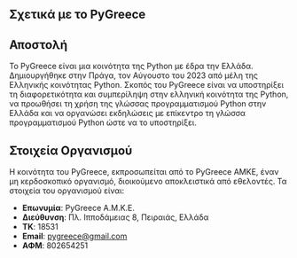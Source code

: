 ## Σχετικά με το PyGreece

## Αποστολή

Το PyGreece είναι μια κοινότητα της Python με έδρα την Ελλάδα. Δημιουργήθηκε στην Πράγα,
τον Αύγουστο του 2023 από μέλη της Ελληνικής κοινότητας Python. Σκοπός του PyGreece είναι
να υποστηρίξει τη διαφορετικότητα και συμπερίληψη στην ελληνική κοινότητα της Python, να
προωθήσει τη χρήση της γλώσσας προγραμματισμού Python στην Ελλάδα και να οργανώσει
εκδηλώσεις με επίκεντρο τη γλώσσα προγραμματισμού Python ώστε να το υποστηρίξει.

## Στοιχεία Οργανισμού

Η κοινότητα του PyGreece, εκπροσωπείται από το PyGreece AMKE, έναν μη κερδοσκοπικό
οργανισμό, διοικούμενο αποκλειστικά από εθελοντές. Τα στοιχεία του οργανισμού είναι:

- **Επωνυμία**: PyGreece A.M.K.E.
- **Διεύθυνση**: Πλ. Ιπποδάμειας 8, Πειραιάς, Ελλάδα
- **ΤΚ**: 18531
- **Email**: pygreece@gmail.com
- **ΑΦΜ**: 802654251

